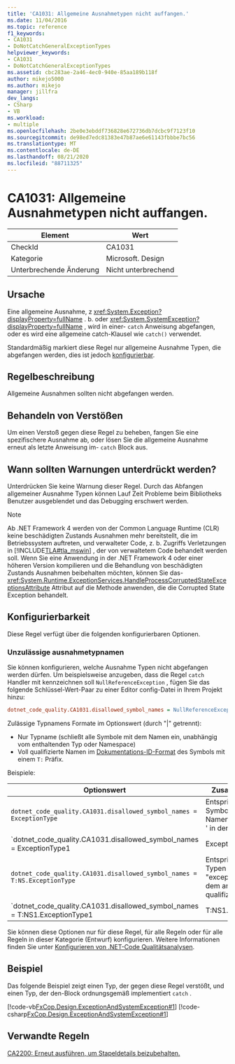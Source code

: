 ```yaml
---
title: 'CA1031: Allgemeine Ausnahmetypen nicht auffangen.'
ms.date: 11/04/2016
ms.topic: reference
f1_keywords:
- CA1031
- DoNotCatchGeneralExceptionTypes
helpviewer_keywords:
- CA1031
- DoNotCatchGeneralExceptionTypes
ms.assetid: cbc283ae-2a46-4ec0-940e-85aa189b118f
author: mikejo5000
ms.author: mikejo
manager: jillfra
dev_langs:
- CSharp
- VB
ms.workload:
- multiple
ms.openlocfilehash: 2be0e3ebddf736828e672736db7dcbc9f7123f10
ms.sourcegitcommit: de98ed7edc81383e47b87ae6e61143fbbbe7bc56
ms.translationtype: MT
ms.contentlocale: de-DE
ms.lasthandoff: 08/21/2020
ms.locfileid: "88711325"
---
```

# <a name="ca1031-do-not-catch-general-exception-types"></a>CA1031: Allgemeine Ausnahmetypen nicht auffangen.

|Element|Wert|
|-|-|
|CheckId|CA1031|
|Kategorie|Microsoft. Design|
|Unterbrechende Änderung|Nicht unterbrechend|

## <a name="cause"></a>Ursache
Eine allgemeine Ausnahme, z <xref:System.Exception?displayProperty=fullName> . b. oder <xref:System.SystemException?displayProperty=fullName> , wird in einer- `catch` Anweisung abgefangen, oder es wird eine allgemeine catch-Klausel wie `catch()` verwendet.

Standardmäßig markiert diese Regel nur allgemeine Ausnahme Typen, die abgefangen werden, dies ist jedoch [konfigurierbar](#configurability).

## <a name="rule-description"></a>Regelbeschreibung
Allgemeine Ausnahmen sollten nicht abgefangen werden.

## <a name="how-to-fix-violations"></a>Behandeln von Verstößen
Um einen Verstoß gegen diese Regel zu beheben, fangen Sie eine spezifischere Ausnahme ab, oder lösen Sie die allgemeine Ausnahme erneut als letzte Anweisung im- `catch` Block aus.

## <a name="when-to-suppress-warnings"></a>Wann sollten Warnungen unterdrückt werden?
Unterdrücken Sie keine Warnung dieser Regel. Durch das Abfangen allgemeiner Ausnahme Typen können Lauf Zeit Probleme beim Bibliotheks Benutzer ausgeblendet und das Debugging erschwert werden.

> [!NOTE]
> Ab .NET Framework 4 werden von der Common Language Runtime (CLR) keine beschädigten Zustands Ausnahmen mehr bereitstellt, die im Betriebssystem auftreten, und verwalteter Code, z. b. Zugriffs Verletzungen in [!INCLUDE[TLA#tla_mswin](../code-quality/includes/tlasharptla_mswin_md.md)] , der von verwaltetem Code behandelt werden soll. Wenn Sie eine Anwendung in der .NET Framework 4 oder einer höheren Version kompilieren und die Behandlung von beschädigten Zustands Ausnahmen beibehalten möchten, können Sie das- <xref:System.Runtime.ExceptionServices.HandleProcessCorruptedStateExceptionsAttribute> Attribut auf die Methode anwenden, die die Corrupted State Exception behandelt.

## <a name="configurability"></a>Konfigurierbarkeit

Diese Regel verfügt über die folgenden konfigurierbaren Optionen.

### <a name="disallowed-exception-type-names"></a>Unzulässige ausnahmetypnamen

Sie können konfigurieren, welche Ausnahme Typen nicht abgefangen werden dürfen. Um beispielsweise anzugeben, dass die Regel `catch` Handler mit kennzeichnen soll `NullReferenceException` , fügen Sie das folgende Schlüssel-Wert-Paar zu einer Editor config-Datei in Ihrem Projekt hinzu:

```ini
dotnet_code_quality.CA1031.disallowed_symbol_names = NullReferenceException
```

Zulässige Typnamens Formate im Optionswert (durch "|" getrennt):
- Nur Typname (schließt alle Symbole mit dem Namen ein, unabhängig vom enthaltenden Typ oder Namespace)
- Voll qualifizierte Namen im [Dokumentations-ID-Format](https://github.com/dotnet/csharplang/blob/master/spec/documentation-comments.md#id-string-format) des Symbols mit einem `T:` Präfix.

Beispiele:

| Optionswert | Zusammenfassung |
| --- | --- |
|`dotnet_code_quality.CA1031.disallowed_symbol_names = ExceptionType` | Entspricht allen Symbolen mit dem Namen ' exceptionType ' in der Kompilierung.
|`dotnet_code_quality.CA1031.disallowed_symbol_names = ExceptionType1|ExceptionType2` | Entspricht allen Symbolen mit dem Namen "ExceptionType1" oder "ExceptionType2" in der Kompilierung.
|`dotnet_code_quality.CA1031.disallowed_symbol_names = T:NS.ExceptionType` | Entspricht bestimmten Typen mit dem Namen "exceptionType" mit dem angegebenen voll qualifizierten Namen.
|`dotnet_code_quality.CA1031.disallowed_symbol_names = T:NS1.ExceptionType1|T:NS1.ExceptionType2` | Entspricht den Typen "ExceptionType1" und "ExceptionType2" mit den entsprechenden voll qualifizierten Namen.

Sie können diese Optionen nur für diese Regel, für alle Regeln oder für alle Regeln in dieser Kategorie (Entwurf) konfigurieren. Weitere Informationen finden Sie unter [Konfigurieren von .NET-Code Qualitätsanalysen](configure-fxcop-analyzers.md).

## <a name="example"></a>Beispiel
Das folgende Beispiel zeigt einen Typ, der gegen diese Regel verstößt, und einen Typ, der den-Block ordnungsgemäß implementiert `catch` .

[!code-vb[FxCop.Design.ExceptionAndSystemException#1](../code-quality/codesnippet/VisualBasic/ca1031-do-not-catch-general-exception-types_1.vb)]
[!code-csharp[FxCop.Design.ExceptionAndSystemException#1](../code-quality/codesnippet/CSharp/ca1031-do-not-catch-general-exception-types_1.cs)]

## <a name="related-rules"></a>Verwandte Regeln
[CA2200: Erneut ausführen, um Stapeldetails beizubehalten.](../code-quality/ca2200.md)
